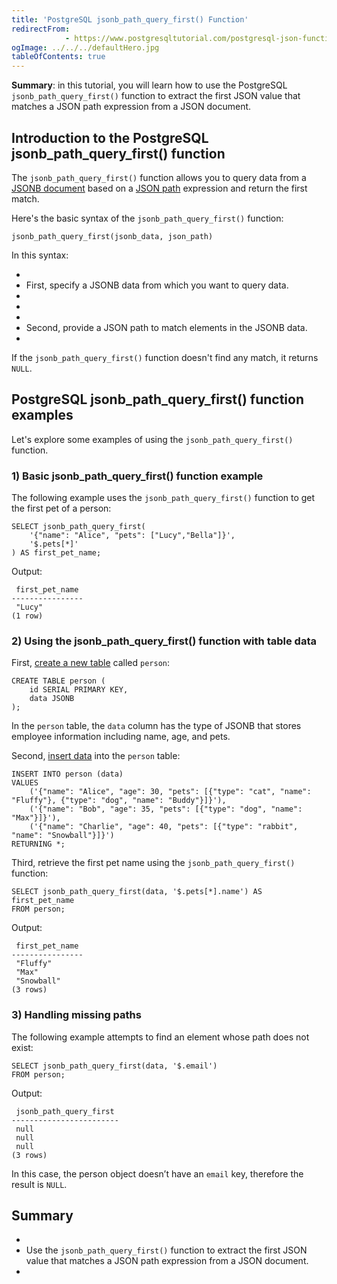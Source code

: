 ```yaml
---
title: 'PostgreSQL jsonb_path_query_first() Function'
redirectFrom: 
            - https://www.postgresqltutorial.com/postgresql-json-functions/postgresql-jsonb_path_query_first/
ogImage: ../../../defaultHero.jpg
tableOfContents: true
---
```



**Summary**: in this tutorial, you will learn how to use the PostgreSQL `jsonb_path_query_first()` function to extract the first JSON value that matches a JSON path expression from a JSON document.





## Introduction to the PostgreSQL jsonb_path_query_first() function





The `jsonb_path_query_first()` function allows you to query data from a [JSONB document](/docs/postgresql/postgresql-json/) based on a [JSON path](https://www.postgresqltutorial.com/postgresql-json-functions/postgresql-json-path) expression and return the first match.





Here's the basic syntax of the `jsonb_path_query_first()` function:





```
jsonb_path_query_first(jsonb_data, json_path)
```





In this syntax:





- 
- First, specify a JSONB data from which you want to query data.
- 
-
- 
- Second, provide a JSON path to match elements in the JSONB data.
- 





If the `jsonb_path_query_first()` function doesn't find any match, it returns `NULL`.





## PostgreSQL jsonb_path_query_first() function examples





Let's explore some examples of using the `jsonb_path_query_first()` function.





### 1) Basic jsonb_path_query_first() function example





The following example uses the `jsonb_path_query_first()` function to get the first pet of a person:





```
SELECT jsonb_path_query_first(
    '{"name": "Alice", "pets": ["Lucy","Bella"]}',
    '$.pets[*]'
) AS first_pet_name;
```





Output:





```
 first_pet_name
----------------
 "Lucy"
(1 row)
```





### 2) Using the jsonb_path_query_first() function with table data





First, [create a new table](/docs/postgresql/postgresql-create-table) called `person`:





```
CREATE TABLE person (
    id SERIAL PRIMARY KEY,
    data JSONB
);
```





In the `person` table, the `data` column has the type of JSONB that stores employee information including name, age, and pets.





Second, [insert data](/docs/postgresql/postgresql-insert-multiple-rows) into the `person` table:





```
INSERT INTO person (data)
VALUES
    ('{"name": "Alice", "age": 30, "pets": [{"type": "cat", "name": "Fluffy"}, {"type": "dog", "name": "Buddy"}]}'),
    ('{"name": "Bob", "age": 35, "pets": [{"type": "dog", "name": "Max"}]}'),
    ('{"name": "Charlie", "age": 40, "pets": [{"type": "rabbit", "name": "Snowball"}]}')
RETURNING *;
```





Third, retrieve the first pet name using the `jsonb_path_query_first()` function:





```
SELECT jsonb_path_query_first(data, '$.pets[*].name') AS first_pet_name
FROM person;
```





Output:





```
 first_pet_name
----------------
 "Fluffy"
 "Max"
 "Snowball"
(3 rows)
```





### 3) Handling missing paths





The following example attempts to find an element whose path does not exist:





```
SELECT jsonb_path_query_first(data, '$.email')
FROM person;
```





Output:





```
 jsonb_path_query_first
------------------------
 null
 null
 null
(3 rows)
```





In this case, the person object doesn’t have an `email` key, therefore the result is `NULL`.





## Summary





- 
- Use the `jsonb_path_query_first()` function to extract the first JSON value that matches a JSON path expression from a JSON document.
- 



